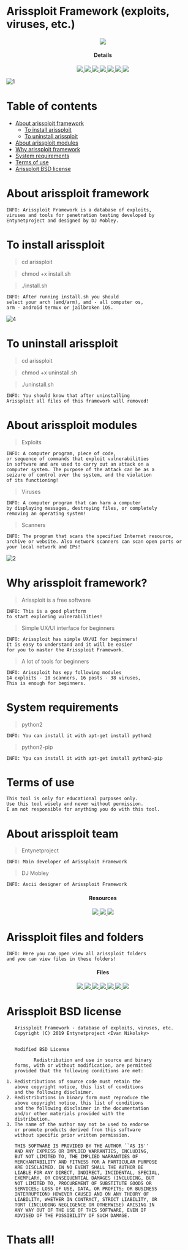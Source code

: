 # Arissploit Framework (exploits, viruses, etc.)
        
<h4 align="center"><img src="https://user-images.githubusercontent.com/43011806/57065407-f66fd680-6cd1-11e9-9f72-5eba1b123cec.jpeg">

</a>
<h4 align="center">Details</h4>                
<p align="center">
  <a href="http://entynetproject.simplesite.com/">
    <img src="https://img.shields.io/badge/entynetproject-Ivan%20Nikolsky-blue.svg">
  </a> 
  <a href="https://github.com/entynetproject/arissploit/releases">
    <img src="https://img.shields.io/github/release/entynetproject/arissploit.svg">
  </a>
  <a href="https://ru.m.wikipedia.org/wiki/python">
    <img src="https://img.shields.io/badge/language-python-blue.svg">
 </a>
  <a href="https://github.com/entynetproject/arissploit">
    <img src="https://img.shields.io/badge/arch-arm/amd-red.svg">
 </a>
  <a href="https://github.com/entynetproject/arissploit/issues?q=is%3Aissue+is%3Aclosed">
      <img src="https://img.shields.io/github/issues/entynetproject/arissploit.svg">
  </a>
  <a href="https://github.com/entynetproject/arissploit/wiki">
      <img src="https://img.shields.io/badge/wiki%20-arissploit-lightgrey.svg">
 </a>
  <a href="https://mobile.twitter.com/arissploit">
    <img src="https://img.shields.io/badge/twitter-arissploit-blue.svg">
 </a>
</p>

![1](https://user-images.githubusercontent.com/43011806/59859882-4a1fa780-9386-11e9-9d61-44c49645ee2b.png)

# Table of contents

- [About arissploit framework](https://github.com/entynetproject/arissploit#about-arissploit-framework) 
    - [To install arissploit](https://github.com/entynetproject/arissploit#to-install-arissploit)
    - [To uninstall arissploit](https://github.com/entynetproject/arissploit#to-uninstall-arissploit)
- [About arissploit modules](https://github.com/entynetproject/arissploit#about-arissploit-modules) 
- [Why arissploit framework](https://github.com/entynetproject/arissploit#why-arissploit-framework)
- [System requirements](https://github.com/entynetproject/arissploit#system-requirements)
- [Terms of use](https://github.com/entynetproject/arissploit#terms-of-use)
- [Arissploit BSD license](https://github.com/entynetproject/arissploit#arissploit-bsd-license)

# About arissploit framework

    INFO: Arissploit Framework is a database of exploits,
    viruses and tools for penetration testing developed by 
    Entynetproject and designed by DJ Mobley.

# To install arissploit

> cd arissploit

> chmod +x install.sh

> ./install.sh

    INFO: After running install.sh you should
    select your arch (amd/arm), amd - all computer os,
    arm - android termux or jailbroken iOS.
    
![4](https://user-images.githubusercontent.com/43011806/59859448-61aa6080-9385-11e9-8f80-80379dbb6929.png)

# To uninstall arissploit

> cd arissploit

> chmod +x uninstall.sh

> ./uninstall.sh

    INFO: You should know that after uninstalling 
    Arissploit all files of this framework will removed!

# About arissploit modules

> Exploits

    INFO: A computer program, piece of code,
    or sequence of commands that exploit vulnerabilities 
    in software and are used to carry out an attack on a 
    computer system. The purpose of the attack can be as a 
    seizure of control over the system, and the violation 
    of its functioning!

> Viruses

    INFO: A computer program that can harm a computer 
    by displaying messages, destroying files, or completely 
    removing an operating system!

> Scanners

    INFO: The program that scans the specified Internet resource, 
    archive or website. Also network scanners can scan open ports or
    your local network and IPs!
    
![2](https://user-images.githubusercontent.com/43011806/59859441-5f480680-9385-11e9-967b-e5a6e6788c2f.png)

# Why arissploit framework?

> Arissploit is a free software

    INFO: This is a good platform 
    to start exploring vulnerabilities!
    
> Simple UX/UI interface for beginners

    INFO: Arissploit has simple UX/UI for beginners!
    It is easy to understand and it will be easier 
    for you to master the Arissploit Framework.
    
> A lot of tools for beginners

    INFO: Arissploit has еру following modules
    14 exploits - 10 scanners, 16 posts - 38 viruses,
    This is enough for beginners.
    
# System requirements

> python2

    INFO: You can install it with apt-get install python2

> python2-pip

    INFO: Ypu can install it with apt-get install python2-pip

# Terms of use

    This tool is only for educational purposes only.
    Use this tool wisely and never without permission.
    I am not responsible for anything you do with this tool.
    
# About arissploit team

> Entynetproject

    INFO: Main developer of Arissploit Framework
    
> DJ Mobley

    INFO: Ascii designer of Arissploit Framework
    
<h4 align="center">Resources</h4>
<p align="center">
  <a href="https://mobile.twitter.com/arissploit">
    <img src="https://img.shields.io/badge/twitter-ehtools-blue.svg">
 </a>
  <a href="https://mobile.twitter.com/entynetproject">
    <img src="https://img.shields.io/badge/twitter-entynetproject-lightgray.svg">
 </a>
 <a href="https://mobile.twitter.com/_mobley_">
    <img src="https://img.shields.io/badge/twitter-mobley-black.svg">
 </a>
</p>

# Arissploit files and folders

    INFO: Here you can open view all arissploit folders
    and you can view files in these folders!
    
<h4 align="center">Files</h4>
<p align="center">
 <a href="https://github.com/entynetproject/arissploit">
      <img src="https://img.shields.io/badge/files-?-red.svg?maxAge=2592000">
  </a>
  <a href="https://github.com/entynetproject/arissploit">
    <img src="https://img.shields.io/badge/folders-5-blue.svg">
 </a>
  <a href="https://github.com/entynetproject/arissploit/tree/master/modules">
      <img src="https://img.shields.io/badge/folder-/modules-red.svg?maxAge=2592000">
  </a>
  <a href="https://github.com/entynetproject/arissploit/tree/master/install">
      <img src="https://img.shields.io/badge/folder-/install-red.svg?maxAge=2592000">
  </a>
  <a href="https://github.com/entynetproject/arissploit/tree/master/bin">
    <img src="https://img.shields.io/badge/folder-/bin-blue.svg">
  </a>
<a href="https://github.com/entynetproject/arissploit/tree/master/virus">
    <img src="https://img.shields.io/badge/folder-/virus-green.svg?maxAge=2592000">
  </a>
<a href="https://github.com/entynetproject/ehtools/tree/master/banner">
    <img src="https://img.shields.io/badge/folder-/banner-green.svg?maxAge=2592000">
</a>
</p>

# Arissploit BSD license


       Arissploit Framework - database of exploits, viruses, etc.
       Copyright (C) 2019 Entynetproject <Ivan Nikolsky>


       Modified BSD License
 
              Redistribution and use in source and binary
       forms, with or without modification, are permitted
       provided that the following conditions are met:

    1. Redistributions of source code must retain the
       above copyright notice, this list of conditions
       and the following disclaimer.
    2. Redistributions in binary form must reproduce the
       above copyright notice, this list of conditions
       and the following disclaimer in the documentation
       and/or other materials provided with the
       distribution.
    3. The name of the author may not be used to endorse
       or promote products derived from this software
       without specific prior written permission.

       THIS SOFTWARE IS PROVIDED BY THE AUTHOR ``AS IS''
       AND ANY EXPRESS OR IMPLIED WARRANTIES, INCLUDING,
       BUT NOT LIMITED TO, THE IMPLIED WARRANTIES OF
       MERCHANTABILITY AND FITNESS FOR A PARTICULAR PURPOSE
       ARE DISCLAIMED. IN NO EVENT SHALL THE AUTHOR BE
       LIABLE FOR ANY DIRECT, INDIRECT, INCIDENTAL, SPECIAL,
       EXEMPLARY, OR CONSEQUENTIAL DAMAGES (INCLUDING, BUT
       NOT LIMITED TO, PROCUREMENT OF SUBSTITUTE GOODS OR
       SERVICES; LOSS OF USE, DATA, OR PROFITS; OR BUSINESS
       INTERRUPTION) HOWEVER CAUSED AND ON ANY THEORY OF
       LIABILITY, WHETHER IN CONTRACT, STRICT LIABILITY, OR
       TORT (INCLUDING NEGLIGENCE OR OTHERWISE) ARISING IN
       ANY WAY OUT OF THE USE OF THIS SOFTWARE, EVEN IF
       ADVISED OF THE POSSIBILITY OF SUCH DAMAGE.

# Thats all!
